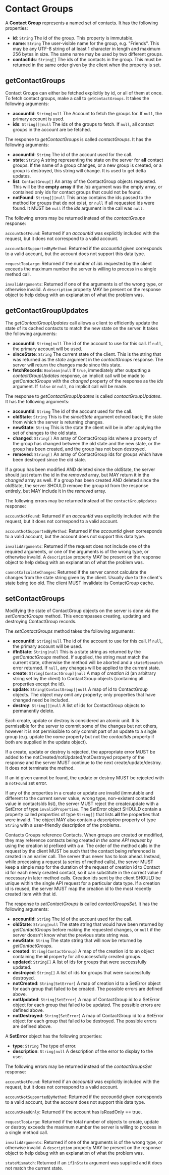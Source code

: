 # Contact Groups

A **Contact Group** represents a named set of contacts. It has the following properties:

- **id**: `String`
  The id of the group. This property is immutable.
- **name**: `String`
  The user-visible name for the group, e.g. "Friends". This may be any UTF-8 string of at least 1 character in length and maximum 256 bytes in size. The same name may be used by two different groups.
- **contactIds**: `String[]`
  The ids of the contacts in the group. This must be returned in the same order given by the client when the property is set.

## getContactGroups

Contact Groups can either be fetched explicitly by id, or all of them at once. To fetch contact groups, make a call to `getContactGroups`. It takes the following arguments:

- **accountId**: `String|null`
  The Account to fetch the groups for. If `null`, the primary account is used.
- **ids**: `String[]|null`
  The ids of the groups to fetch. If `null`, all contact groups in the account are be fetched.

The response to *getContactGroups* is called *contactGroups*. It has the following arguments:

- **accountId**: `String`
  The id of the account used for the call.
- **state**: `String`
  A string representing the state on the server for **all** contact groups. If the name of a group changes, or a new group is created, or a group is destroyed, this string will change. It is used to get delta updates.
- **list**: `ContactGroup[]`
  An array of the ContactGroup objects requested. This will be the **empty array** if the *ids* argument was the empty array, or contained only ids for contact groups that could not be found.
- **notFound**: `String[]|null`
  This array contains the ids passed to the method for groups that do not exist, or `null` if all requested ids were found. It MUST be `null` if the *ids* argument in the call was `null`.

The following errors may be returned instead of the *contactGroups* response:

`accountNotFound`: Returned if an *accountId* was explicitly included with the request, but it does not correspond to a valid account.

`accountNotSupportedByMethod`: Returned if the *accountId* given corresponds to a valid account, but the account does not support this data type.

`requestTooLarge`: Returned if the number of *ids* requested by the client exceeds the maximum number the server is willing to process in a single method call.

`invalidArguments`: Returned if one of the arguments is of the wrong type, or otherwise invalid. A `description` property MAY be present on the response object to help debug with an explanation of what the problem was.

## getContactGroupUpdates

The *getContactGroupUpdates* call allows a client to efficiently update the state of its cached contacts to match the new state on the server. It takes the following arguments:

- **accountId**: `String|null`
  The id of the account to use for this call. If `null`, the primary account will be used.
- **sinceState**: `String`
  The current state of the client. This is the string that was returned as the *state* argument in the *contactGroups* response. The server will return the changes made since this state.
- **fetchRecords**: `Boolean|null`
  If `true`, immediately after outputting a *contactGroupUpdates* response, an implicit call will be made to *getContactGroups* with the *changed* property of the response as the *ids* argument. If `false` or `null`, no implicit call will be made.

The response to *getContactGroupUpdates* is called *contactGroupUpdates*. It has the following arguments:

- **accountId**: `String`
  The id of the account used for the call.
- **oldState**: `String`
  This is the *sinceState* argument echoed back; the state from which the server is returning changes.
- **newState**: `String`
  This is the state the client will be in after applying the set of changes to the old state.
- **changed**: `String[]`
  An array of ContactGroup ids where a property of the group has changed between the old state and the new state, or the group has been created, and the group has not been destroyed.
- **removed**: `String[]`
  An array of ContactGroup ids for groups which have been destroyed since the old state.

If a group has been modified AND deleted since the oldState, the server should just return the id in the *removed* array, but MAY return it in the *changed* array as well. If a group has been created AND deleted since the oldState, the server SHOULD remove the group id from the response entirely, but MAY include it in the *removed* array.

The following errors may be returned instead of the `contactGroupUpdates` response:

`accountNotFound`: Returned if an *accountId* was explicitly included with the request, but it does not correspond to a valid account.

`accountNotSupportedByMethod`: Returned if the *accountId* given corresponds to a valid account, but the account does not support this data type.

`invalidArguments`: Returned if the request does not include one of the required arguments, or one of the arguments is of the wrong type, or otherwise invalid. A `description` property MAY be present on the response object to help debug with an explanation of what the problem was.

`cannotCalculateChanges`: Returned if the server cannot calculate the changes from the state string given by the client. Usually due to the client's state being too old. The client MUST invalidate its ContactGroup cache.

## setContactGroups

Modifying the state of ContactGroup objects on the server is done via the *setContactGroups* method. This encompasses creating, updating and destroying ContactGroup records.

The *setContactGroups* method takes the following arguments:

- **accountId**: `String|null`
  The id of the account to use for this call. If `null`, the primary account will be used.
- **ifInState**: `String|null`
  This is a state string as returned by the *getContactGroups* method. If supplied, the string must match the current state, otherwise the method will be aborted and a `stateMismatch` error returned. If `null`, any changes will be applied to the current state.
- **create**: `String[ContactGroup]|null`
  A map of *creation id* (an arbitrary string set by the client) to ContactGroup objects (containing all properties except the id).
- **update**: `String[ContactGroup]|null`
  A map of id to ContactGroup objects. The object may omit any property; only properties that have changed need be included.
- **destroy**: `String[]|null`
  A list of ids for ContactGroup objects to permanently delete.

Each create, update or destroy is considered an atomic unit. It is permissible for the server to commit some of the changes but not others, however it is not permissible to only commit part of an update to a single group (e.g. update the *name* property but not the *contactIds* property if both are supplied in the update object).

If a create, update or destroy is rejected, the appropriate error MUST be added to the notCreated/notUpdated/notDestroyed property of the response and the server MUST continue to the next create/update/destroy. It does not terminate the method.

If an id given cannot be found, the update or destroy MUST be rejected with a `notFound` set error.

If any of the properties in a create or update are invalid (immutable and different to the current server value, wrong type, non-existent contactId value in contactsIds list), the server MUST reject the create/update with a SetError of type `invalidProperties`. The SetError object SHOULD contain a property called *properties* of type `String[]` that lists **all** the properties that were invalid. The object MAY also contain a *description* property of type `String` with a user-friendly description of the problems.

Contacts Groups reference Contacts. When groups are created or modified, they may reference contacts being created *in the same API request* by using the creation id prefixed with a `#`. The order of the method calls in the request by the client MUST be such that the contact being referenced is created in an earlier call. The server thus never has to look ahead. Instead, while processing a request (a series of method calls), the server MUST keep a simple map for the duration of the request of creation id to Contact id for each newly created contact, so it can substitute in the correct value if necessary in later method calls. Creation ids sent by the client SHOULD be unique within the single API request for a particular data type. If a creation id is reused, the server MUST map the creation id to the most recently created item with that id.

The response to *setContactGroups* is called *contactGroupsSet*. It has the following arguments:

- **accountId**: `String`
  The id of the account used for the call.
- **oldState**: `String|null`
  The state string that would have been returned by *getContactGroups* before making the requested changes, or `null` if the server doesn't know what the previous state string was.
- **newState**: `String`
  The state string that will now be returned by *getContactGroups*.
- **created**: `String[ContactGroup]`
  A map of the creation id to an object containing the **id** property for all successfully created groups.
- **updated**: `String[]`
  A list of ids for groups that were successfully updated.
- **destroyed**: `String[]`
  A list of ids for groups that were successfully destroyed.
- **notCreated**: `String[SetError]`
  A map of creation id to a SetError object for each group that failed to be created. The possible errors are defined above.
- **notUpdated**: `String[SetError]`
  A map of ContactGroup id to a SetError object for each group that failed to be updated. The possible errors are defined above.
- **notDestroyed**: `String[SetError]`
  A map of ContactGroup id to a SetError object for each group that failed to be destroyed. The possible errors are defined above.

A **SetError** object has the following properties:

- **type**: `String`
  The type of error.
- **description**: `String|null`
  A description of the error to display to the user.

The following errors may be returned instead of the *contactGroupsSet* response:

`accountNotFound`: Returned if an *accountId* was explicitly included with the request, but it does not correspond to a valid account.

`accountNotSupportedByMethod`: Returned if the *accountId* given corresponds to a valid account, but the account does not support this data type.

`accountReadOnly`: Returned if the account has isReadOnly == true.

`requestTooLarge`: Returned if the total number of objects to create, update or destroy exceeds the maximum number the server is willing to process in a single method call.

`invalidArguments`: Returned if one of the arguments is of the wrong type, or otherwise invalid. A `description` property MAY be present on the response object to help debug with an explanation of what the problem was.

`stateMismatch`: Returned if an `ifInState` argument was supplied and it does not match the current state.
